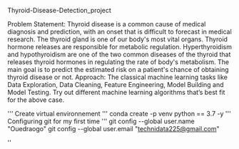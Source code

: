 Thyroid-Disease-Detection_project

Problem Statement:
Thyroid disease is a common cause of medical diagnosis and prediction, with an onset
that is difficult to forecast in medical research. The thyroid gland is one of our body's
most vital organs. Thyroid hormone releases are responsible for metabolic regulation.
Hyperthyroidism and hypothyroidism are one of the two common diseases of the thyroid
that releases thyroid hormones in regulating the rate of body's metabolism.
The main goal is to predict the estimated risk on a patient's chance of obtaining thyroid
disease or not.
Approach: The classical machine learning tasks like Data Exploration, Data Cleaning,
Feature Engineering, Model Building and Model Testing. Try out different machine
learning algorithms that’s best fit for the above case.

'''
Create virtual environnement
'''
conda create -p venv python == 3.7 -y
'''
Configuring git for my first time
'''
git config --global user.name "Ouedraogo"
git config --global user.email "technidata225@gmail.com"

''